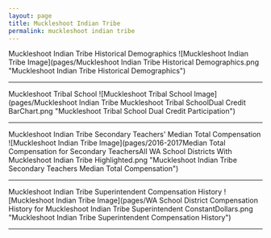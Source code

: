 ```yaml
---
layout: page
title: Muckleshoot Indian Tribe
permalink: muckleshoot indian tribe
---
```



Muckleshoot Indian Tribe Historical Demographics
![Muckleshoot Indian Tribe Image](pages/Muckleshoot Indian Tribe Historical Demographics.png "Muckleshoot Indian Tribe Historical Demographics")

___

Muckleshoot Tribal School
![Muckleshoot Tribal School Image](pages/Muckleshoot Indian Tribe Muckleshoot Tribal SchoolDual Credit BarChart.png "Muckleshoot Tribal School Dual Credit Participation")

___

Muckleshoot Indian Tribe Secondary Teachers' Median Total Compensation
![Muckleshoot Indian Tribe Image](pages/2016-2017Median Total Compensation for Secondary TeachersAll WA School Districts With Muckleshoot Indian Tribe Highlighted.png "Muckleshoot Indian Tribe Secondary Teachers Median Total Compensation")

___

Muckleshoot Indian Tribe Superintendent Compensation History
![Muckleshoot Indian Tribe Image](pages/WA School District Compensation History for Muckleshoot Indian Tribe Superintendent ConstantDollars.png "Muckleshoot Indian Tribe Superintendent Compensation History")

___

